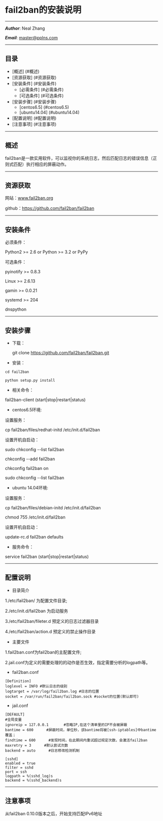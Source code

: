 fail2ban的安装说明
===

****
***Author***: Neal Zhang

***Email***: master@pplns.com

****
目录
----
*   [概述] (#概述)
*   [资源获取] (#资源获取)
*   [安装条件] (#安装条件)
    *   [必需条件] (#必需条件)
    *   [可选条件] (#可选条件)
*   [安装步骤] (#安装步骤)
    *   [centos6.5] (#centos6.5)
    *   [ubuntu14.04] (#ubuntu14.04)
*   [配置说明] (#配置说明)
*   [注意事项] (#注意事项)

****
概述
----

fail2ban是一款实用软件，可以监视你的系统日志，然后匹配日志的错误信息（正则式匹配）执行相应的屏蔽动作。

****
资源获取
----

网站：www.fail2ban.org

github：https://github.com/fail2ban/fail2ban

****
安装条件
----

必须条件：

Python2 >= 2.6 or Python >= 3.2 or PyPy

可选条件：

pyinotify >= 0.8.3

Linux >= 2.6.13

gamin >= 0.0.21

systemd >= 204

dnspython

****
安装步骤
----

* 下载：

   git clone https://github.com/fail2ban/fail2ban.git

* 安装：

```
cd fail2ban

python setup.py install
```

* 相关命令：

fail2ban-client (start|stop|restart|status)

* centos6.5环境:

设置服务：

cp fail2ban/files/redhat-initd /etc/init.d/fail2ban

设置开机自启动：

sudo chkconfig --list fail2ban

chkconfig --add fail2ban

chkconfig fail2ban on

sudo chkconfig --list fail2ban

* ubuntu 14.04环境:

设置服务：

cp fail2ban/files/debian-initd /etc/init.d/fail2ban

chmod 755 /etc/init.d/fail2ban

设置开机自启动：

update-rc.d fail2ban defaults

* 服务命令：

service fail2ban (start|stop|restart|status)

****
配置说明
----

* 目录简介

1./etc/fail2ban/ 为配置文件目录;

2./etc/init.d/fail2ban 为启动服务

3./etc/fail2ban/fileter.d  预定义的日志过滤器目录

4./etc/fail2ban/action.d  预定义的禁止操作目录

* 主要文件

1.fail2ban.conf为fail2ban的主配置文件;

2.jail.conf为定义的需要处理的的动作是否生效，指定需要分析的logpath等。

* fail2ban.conf 

```
[Definition]
loglevel = INFO #默认日志的级别
logtarget = /var/log/fail2ban.log #日志的位置
socket = /var/run/fail2ban/fail2ban.sock #socket的位置(默认即可)
```

* jail.conf

```
[DEFAULT]
#全局变量
ignoreip = 127.0.0.1       #忽略IP,在这个清单里的IP不会被屏蔽
bantime = 600      #屏蔽时间，单位秒，该bantime将被[ssh-iptables]中bantime覆盖；
findtime = 600      #发现时间，在此期间内重试超过规定次数，会激活fail2ban
maxretry = 3      #默认尝试次数
backend = auto      #日志修改检测机制

[sshd]
enabled = true
filter = sshd
port = ssh
logpath = %(sshd_log)s
backend = %(sshd_backend)s

```

****
注意事项
----

从fail2ban 0.10.0版本之后，开始支持匹配IPv6地址
